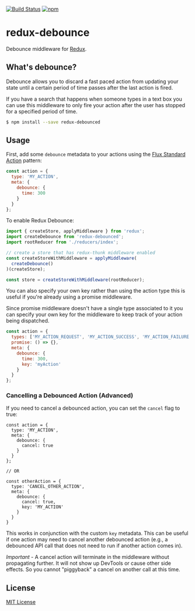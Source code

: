 [![Build Status](https://img.shields.io/travis/ryanseddon/redux-debounced/master.svg?style=flat-square)](http://travis-ci.org/ryanseddon/redux-debounced) [![npm](https://img.shields.io/npm/v/redux-debounced.svg?style=flat-square)](https://www.npmjs.com/package/redux-debounced)

# redux-debounce

Debounce middleware for [Redux](https://github.com/rackt/redux).

## What's debounce?

Debounce allows you to discard a fast paced action from updating your state until a certain period of time passes after the last action is fired.

If you have a search that happens when someone types in a text box you can use this middleware to only fire your action after the user has stopped for a specified period of time.

```bash
$ npm install --save redux-debounced
```

## Usage

First, add some `debounce` metadata to your actions using the [Flux Standard Action](https://github.com/acdlite/flux-standard-action) pattern:

```js
const action = {
  type: 'MY_ACTION',
  meta: {
    debounce: {
      time: 300
    }
  }
};
```

To enable Redux Debounce:

```js
import { createStore, applyMiddleware } from 'redux';
import createDebounce from 'redux-debounced';
import rootReducer from './reducers/index';

// create a store that has redux-thunk middleware enabled
const createStoreWithMiddleware = applyMiddleware(
  createDebounce()
)(createStore);

const store = createStoreWithMiddleware(rootReducer);
```

You can also specify your own key rather than using the action type this is useful if you're already using a promise middleware.

Since promise middleware doesn't have a single type associated to it you can specify your own key for the middleware to keep track of your action being dispatched.

```js
const action = {
  types: ['MY_ACTION_REQUEST', 'MY_ACTION_SUCCESS', 'MY_ACTION_FAILURE'],
  promise: () => {},
  meta: {
    debounce: {
      time: 300,
      key: 'myAction'
    }
  }
};
```

### Cancelling a Debounced Action (Advanced)

If you need to cancel a debounced action, you can set the `cancel` flag to true:

```
const action = {
  type: 'MY_ACTION',
  meta: {
    debounce: {
      cancel: true
    }
  }
};

// OR

const otherAction = {
  type: 'CANCEL_OTHER_ACTION',
  meta: {
    debounce: {
      cancel: true,
      key: 'MY_ACTION'
    }
  }
}
```

This works in conjunction with the custom `key` metadata.  This can be useful if
one action may need to cancel another debounced action (e.g., a debounced API
call that does not need to run if another action comes in).

*Important* - A cancel action will terminate in the middleware without
propagating further.  It will not show up DevTools or cause other side effects.
So you cannot "piggyback" a cancel on another call at this time.

## License

[MIT License](http://ryanseddon.mit-license.org/)

